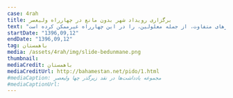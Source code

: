 ```yaml
---
case: 4rah
title: برگزاری رویداد شهر بدون مانع در چهارراه ولیعصر
text: "در متن دعوت به رویداد آمده است: کارگروه پیاده و دوچرخه باهمستان در نظر دارد در روز دوازدهم آذرماه، مصادف با سوم دسامبر، به مناسبت روز جهانی معلولان، رویدادی در چهارراه ولیعصر با عنوان «شهر بدون مانع» برگزار کند. ساخت زیر گذر چهارراه ولیعصر و کشیدن نرده اطراف آن، امکان حضور گروه‌هایی با نیازهای متفاوت، از جمله معلولين، را در این چهارراه غیرممکن کرده است."
startDate: "1396,09,12"
endDate: "1396,09,12"
tag: باهمستان
media: /assets/4rah/img/slide-bedunmane.png
thumbnail:
mediaCredit: باهمستان
mediaCreditUrl: http://bahamestan.net/pido/1.html
#mediaCaption: مجموعه یادداشت‌ها در نقد زیرگذر چها ولیعصر
#mediaCaptionUrl:
---
```

